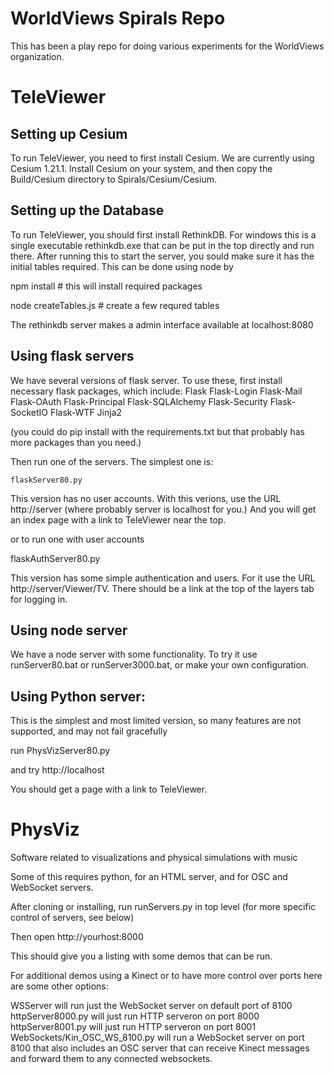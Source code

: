 # WorldViews Spirals Repo

This has been a play repo for doing various experiments for the WorldViews
organization.

TeleViewer
==========

Setting up Cesium
-----------------
To run TeleViewer, you need to first install Cesium.  We are currently
using Cesium 1.21.1.  Install Cesium on your system, and then copy
the Build/Cesium directory to Spirals/Cesium/Cesium.

Setting up the Database
-----------------------

To run TeleViewer, you should first install RethinkDB.  For windows this
is a single executable rethinkdb.exe that can be put in the top directly
and run there.  After running this to start the server, you sould make
sure it has the initial tables required.  This can be done using node by

   npm install                   # this will install required packages

   node createTables.js          # create a few requred tables

The rethinkdb server makes a admin interface available at localhost:8080

Using flask servers
-------------------

We have several versions of flask server.  To use these, first install
necessary flask packages, which include:
Flask
Flask-Login
Flask-Mail
Flask-OAuth
Flask-Principal
Flask-SQLAlchemy
Flask-Security
Flask-SocketIO
Flask-WTF
Jinja2

(you could do pip install with the requirements.txt but that probably
has more packages than you need.)

Then run one of the servers.  The simplest one is:

    flaskServer80.py

This version has no user accounts.  With this verions, use the URL
http://server (where probably server is localhost for you.)
And you will get an index page with a link to TeleViewer near the
top.

or to run one with user accounts

   flaskAuthServer80.py

This version has some simple authentication and users.   For it
use the URL http://server/Viewer/TV.  There should be a link at
the top of the layers tab for logging in.


Using node server
-----------------

We have a node server with some functionality.  To try it use
runServer80.bat or runServer3000.bat, or make your own configuration.

Using Python server:
--------------------

This is the simplest and most limited version, so many features
are not supported, and may not fail gracefully

run PhysVizServer80.py

and try http://localhost

You should get a page with a link to TeleViewer.


PhysViz
=======

Software related to visualizations and physical simulations with music

Some of this requires python, for an HTML server, and for
OSC and WebSocket servers.

After cloning or installing, run runServers.py in top level
(for more specific control of servers, see below)

Then open http://yourhost:8000

This should give you a listing with some demos that can be run.

For additional demos using a Kinect or to have more control over ports
here are some other options:

WSServer will run just the WebSocket server on default port of 8100
httpServer8000.py will just run HTTP serveron on port 8000
httpServer8001.py will just run HTTP serveron on port 8001
WebSockets/Kin_OSC_WS_8100.py will run a WebSocket server on port 8100
that also includes an OSC server that can receive Kinect messages and
forward them to any connected websockets.





